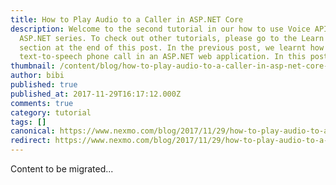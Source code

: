 ```yaml
---
title: How to Play Audio to a Caller in ASP.NET Core
description: Welcome to the second tutorial in our how to use Voice APIs with
  ASP.NET series. To check out other tutorials, please go to the Learn more
  section at the end of this post. In the previous post, we learnt how to make a
  text-to-speech phone call in an ASP.NET web application. In this post, we […]
thumbnail: /content/blog/how-to-play-audio-to-a-caller-in-asp-net-core-dr/play-audio-asp-net-core.png
author: bibi
published: true
published_at: 2017-11-29T16:17:12.000Z
comments: true
category: tutorial
tags: []
canonical: https://www.nexmo.com/blog/2017/11/29/how-to-play-audio-to-a-caller-in-asp-net-core-dr
redirect: https://www.nexmo.com/blog/2017/11/29/how-to-play-audio-to-a-caller-in-asp-net-core-dr
---
```


Content to be migrated...

